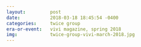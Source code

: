 ```yaml
---
layout:         post
date:           2018-03-18 18:45:54 -0400
categories:     twice group
era-or-event:   vivi magazine, spring 2018
img:            twice-group-vivi-march-2018.jpg
---
```

